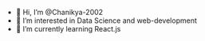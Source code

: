 - 👋 Hi, I’m @Chanikya-2002
- 👀 I’m interested in Data Science and web-development 
- 🌱 I’m currently learning React.js


<!---
Chanikya-2002/Chanikya-2002 is a ✨ special ✨ repository because its `README.md` (this file) appears on your GitHub profile.
You can click the Preview link to take a look at your changes.
--->
